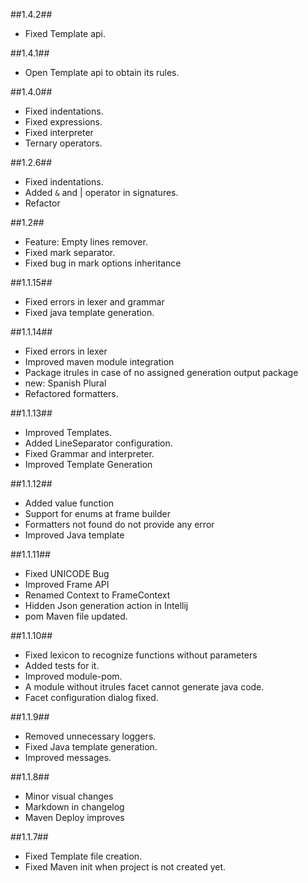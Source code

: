 ##1.4.2##
-   Fixed Template api.


##1.4.1##
-   Open Template api to obtain its rules.

##1.4.0##
-   Fixed indentations.
-   Fixed expressions.
-   Fixed interpreter
-   Ternary operators.

##1.2.6##
-   Fixed indentations.
-   Added `&` and | operator in signatures.
-   Refactor


##1.2##
-   Feature: Empty lines remover.
-   Fixed mark separator.
-   Fixed bug in mark options inheritance

##1.1.15##
-	Fixed errors in lexer and grammar
-   Fixed java template generation.

##1.1.14##
-	Fixed errors in lexer 
-   Improved maven module integration  
-   Package itrules in case of no assigned generation output package 
-   new: Spanish Plural
-   Refactored formatters.

##1.1.13##
-	Improved Templates. 
-   Added LineSeparator configuration. 
-   Fixed Grammar and interpreter.
-   Improved Template Generation

##1.1.12##
-	Added value function
-   Support for enums at frame builder
-   Formatters not found do not provide any error
-   Improved Java template

##1.1.11##
-	Fixed UNICODE Bug
-   Improved Frame API
-   Renamed Context to FrameContext
-   Hidden Json generation action in Intellij
-   pom Maven file updated.

##1.1.10##
-	Fixed lexicon to recognize functions without parameters
-	Added tests for it.
-	Improved module-pom.
-   A module without itrules facet cannot generate java code.
-   Facet configuration dialog fixed.

##1.1.9##
-	Removed unnecessary loggers.
-	Fixed Java template generation.
-	Improved messages.

##1.1.8##
-	Minor visual changes
-	Markdown in changelog
-	Maven Deploy improves

##1.1.7##
-	Fixed Template file creation.
-	Fixed Maven init when project is not created yet.
